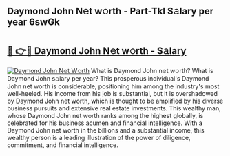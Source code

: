 ## Daymond John N𝚎t w𝚘rth - Part-TkI S𝚊lary per year 6swGk

# <h2><a href="http://gc4z0qy.nevu.top/?p=Daymond+John">🔗 👉🔴 Daymond John N𝚎t w𝚘rth - S𝚊lary</a></h2>

[![Daymond John N𝚎t W𝚘rth](https://i.imgur.com/Oavwk0R.jpeg)](http://gc4z0qy.nevu.top/?p=Daymond+John)
What is Daymond John n𝚎t w𝚘rth? What is Daymond John s𝚊lary per year?
This prosperous individual's Daymond John net worth is considerable, positioning him among the industry's most well-heeled. His income from his job is substantial, but it is overshadowed by Daymond John net worth, which is thought to be amplified by his diverse business pursuits and extensive real estate investments. This wealthy man, whose Daymond John net worth ranks among the highest globally, is celebrated for his business acumen and financial intelligence. With a Daymond John net worth in the billions and a substantial income, this wealthy person is a leading illustration of the power of diligence, commitment, and financial intelligence.
